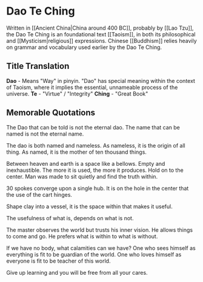 # Dao Te Ching
Written in [[Ancient China|China around 400 BC]], probably by [[Lao Tzu]], the Dao Te Ching is an foundational text [[Taoism]], in both its philosophical and [[Mysticism|religious]] expressions. Chinese [[Buddhism]] relies heavily on grammar and vocabulary used earlier by the Dao Te Ching.

## Title Translation
**Dao** - Means "Way" in pinyin. "Dao" has special meaning within the context of Taoism, where it implies the essential, unnameable process of the universe.
**Te** - "Virtue" / "Integrity"
**Ching** - "Great Book"

## Memorable Quotations
The Dao that can be told is not the eternal dao. The name that can be named is not the eternal name.  
  
The dao is both named and nameless. As nameless, it is the origin of all thing. As named, it is the mother of ten thousand things.  
  
Between heaven and earth is a space like a bellows. Empty and inexhaustible. The more it is used, the more it produces. Hold on to the center. Man was made to sit quietly and find the truth within.  
  
30 spokes converge upon a single hub. It is on the hole in the center that the use of the cart hinges.  
  
Shape clay into a vessel, it is the space within that makes it useful.
  
The usefulness of what is, depends on what is not.  
  
The master observes the world but trusts his inner vision. He allows things to come and go. He prefers what is within to what is without.  
  
If we have no body, what calamities can we have? One who sees himself as everything is fit to be guardian of the world. One who loves himself as everyone is fit to be teacher of this world.  
  
Give up learning and you will be free from all your cares.